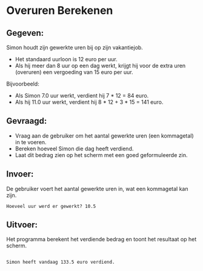 # Overuren Berekenen

## Gegeven: 

Simon houdt zijn gewerkte uren bij op zijn vakantiejob.

* Het standaard uurloon is 12 euro per uur.
* Als hij meer dan 8 uur op een dag werkt, krijgt hij voor de extra uren (overuren) een vergoeding van 15 euro per uur.

Bijvoorbeeld:
* Als Simon 7.0 uur werkt, verdient hij 7 * 12 = 84 euro.
* Als hij 11.0 uur werkt, verdient hij 8 * 12 + 3 * 15 = 141 euro.

## Gevraagd: 
* Vraag aan de gebruiker om het aantal gewerkte uren (een kommagetal) in te voeren.
* Bereken hoeveel Simon die dag heeft verdiend.
* Laat dit bedrag zien op het scherm met een goed geformuleerde zin.

## Invoer: 
De gebruiker voert het aantal gewerkte uren in, wat een kommagetal kan zijn.
```
Hoeveel uur werd er gewerkt? 10.5

```

## Uitvoer: 
Het programma berekent het verdiende bedrag en toont het resultaat op het scherm.
```

Simon heeft vandaag 133.5 euro verdiend.


```




